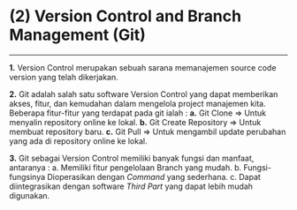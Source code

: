 # (2) Version Control and Branch Management (Git)
----------------------------------------------

**1.**  Version Control merupakan sebuah sarana memanajemen source code version yang telah dikerjakan.

**2.** Git adalah salah satu software Version Control yang dapat memberikan akses, fitur, dan kemudahan dalam mengelola project manajemen kita. Beberapa fitur-fitur yang terdapat pada git ialah :
    **a.** Git Clone                => Untuk menyalin repository online ke lokal.
    **b.** Git Create Repository    => Untuk membuat repository baru.
    **c.** Git Pull                 => Untuk mengambil update perubahan yang ada di repository online ke lokal.

**3.** Git sebagai Version Control memiliki banyak fungsi dan manfaat, antaranya :
    a. Memiliki fitur pengelolaan Branch yang mudah.
    b. Fungsi-fungsinya Dioperasikan dengan _Command_ yang sederhana.
    c. Dapat diintegrasikan dengan software _Third Part_ yang dapat lebih mudah digunakan.
